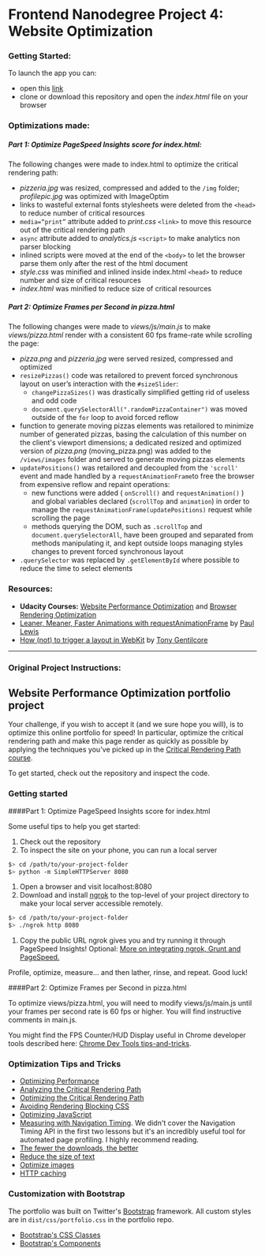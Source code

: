 # Frontend Nanodegree Project 4: Website Optimization

### Getting Started:

To launch the app you can:
- open this [link](https://pasquale-guglielmi.github.io/frontend-nanodegree-mobile-portfolio/)
- clone or download this repository and open the *index.html* file on your browser

### Optimizations made:

##### Part 1: Optimize PageSpeed Insights score for index.html:
The following changes were made to index.html to optimize the critical rendering path:
- *pizzeria.jpg* was resized, compressed and added to the `/img` folder;  *profilepic.jpg* was optimized with ImageOptim
- links to wasteful external fonts stylesheets were deleted from the `<head>` to reduce number of critical resources
- `media=“print”` attribute added to *print.css* `<link>` to move this resource out of the critical rendering path
- `async` attribute added to *analytics.js* `<script>` to make analytics non parser blocking
- inlined scripts were moved at the end of the `<body>` to let the browser parse them only after the rest of the html document
- *style.css* was minified and inlined inside index.html `<head>` to reduce number and size of critical resources
- *index.html* was minified to reduce size of critical resources

##### Part 2: Optimize Frames per Second in pizza.html
The following changes were made to *views/js/main.js* to make *views/pizza.html* render with a consistent 60 fps frame-rate while scrolling the page:
- *pizza.png* and *pizzeria.jpg* were served resized, compressed and optimized
- `resizePizzas()` code was retailored to prevent forced synchronous layout on user’s interaction with the `#sizeSlider`:
  * `changePizzaSizes()` was drastically simplified getting rid of useless and odd code
  * `document.querySelectorAll(".randomPizzaContainer")` was moved outside of the `for` loop to avoid forced reflow
- function to generate moving pizzas elements was retailored to minimize number of generated pizzas, basing the calculation of this number on the client's viewport dimensions; a dedicated resized and optimized version of *pizza.png* (moving_pizza.png) was added to the `/views/images` folder and served to generate moving pizzas elements
- `updatePositions()` was retailored and decoupled from the `'scroll'` event and made handled by a `requestAnimationFrame`to free the browser from expensive reflow and repaint operations:
  * new functions were added ( `onScroll()` and `requestAnimation()` ) and global variables declared (`scrollTop` and `animation`) in order to manage the `requestAnimationFrame(updatePositions)` request while scrolling the page
  * methods querying the DOM, such as `.scrollTop` and `document.querySelectorAll`, have been grouped and separated from methods manipulating it, and kept outside loops managing styles changes to prevent forced synchronous layout
- `.querySelector` was replaced by `.getElementById` where possible to reduce the time to select elements

### Resources:

- **Udacity Courses:** [Website Performance Optimization](https://www.udacity.com/course/website-performance-optimization--ud884) and [Browser Rendering Optimization](https://www.udacity.com/course/browser-rendering-optimization--ud860)
- [Leaner, Meaner, Faster Animations with requestAnimationFrame](http://www.html5rocks.com/en/tutorials/speed/animations/?redirect_from_locale=it) by [Paul Lewis](http://www.html5rocks.com/en/profiles/#paullewis)
- [How (not) to trigger a layout in WebKit](http://gent.ilcore.com/2011/03/how-not-to-trigger-layout-in-webkit.html) by [Tony Gentilcore](https://plus.google.com/118178843327307114710)

---
### Original Project Instructions:

## Website Performance Optimization portfolio project

Your challenge, if you wish to accept it (and we sure hope you will), is to optimize this online portfolio for speed! In particular, optimize the critical rendering path and make this page render as quickly as possible by applying the techniques you've picked up in the [Critical Rendering Path course](https://www.udacity.com/course/ud884).

To get started, check out the repository and inspect the code.

### Getting started

####Part 1: Optimize PageSpeed Insights score for index.html

Some useful tips to help you get started:

1. Check out the repository
1. To inspect the site on your phone, you can run a local server

  ```bash
  $> cd /path/to/your-project-folder
  $> python -m SimpleHTTPServer 8080
  ```

1. Open a browser and visit localhost:8080
1. Download and install [ngrok](https://ngrok.com/) to the top-level of your project directory to make your local server accessible remotely.

  ``` bash
  $> cd /path/to/your-project-folder
  $> ./ngrok http 8080
  ```

1. Copy the public URL ngrok gives you and try running it through PageSpeed Insights! Optional: [More on integrating ngrok, Grunt and PageSpeed.](http://www.jamescryer.com/2014/06/12/grunt-pagespeed-and-ngrok-locally-testing/)

Profile, optimize, measure... and then lather, rinse, and repeat. Good luck!

####Part 2: Optimize Frames per Second in pizza.html

To optimize views/pizza.html, you will need to modify views/js/main.js until your frames per second rate is 60 fps or higher. You will find instructive comments in main.js.

You might find the FPS Counter/HUD Display useful in Chrome developer tools described here: [Chrome Dev Tools tips-and-tricks](https://developer.chrome.com/devtools/docs/tips-and-tricks).

### Optimization Tips and Tricks
* [Optimizing Performance](https://developers.google.com/web/fundamentals/performance/ "web performance")
* [Analyzing the Critical Rendering Path](https://developers.google.com/web/fundamentals/performance/critical-rendering-path/analyzing-crp.html "analyzing crp")
* [Optimizing the Critical Rendering Path](https://developers.google.com/web/fundamentals/performance/critical-rendering-path/optimizing-critical-rendering-path.html "optimize the crp!")
* [Avoiding Rendering Blocking CSS](https://developers.google.com/web/fundamentals/performance/critical-rendering-path/render-blocking-css.html "render blocking css")
* [Optimizing JavaScript](https://developers.google.com/web/fundamentals/performance/critical-rendering-path/adding-interactivity-with-javascript.html "javascript")
* [Measuring with Navigation Timing](https://developers.google.com/web/fundamentals/performance/critical-rendering-path/measure-crp.html "nav timing api"). We didn't cover the Navigation Timing API in the first two lessons but it's an incredibly useful tool for automated page profiling. I highly recommend reading.
* <a href="https://developers.google.com/web/fundamentals/performance/optimizing-content-efficiency/eliminate-downloads.html">The fewer the downloads, the better</a>
* <a href="https://developers.google.com/web/fundamentals/performance/optimizing-content-efficiency/optimize-encoding-and-transfer.html">Reduce the size of text</a>
* <a href="https://developers.google.com/web/fundamentals/performance/optimizing-content-efficiency/image-optimization.html">Optimize images</a>
* <a href="https://developers.google.com/web/fundamentals/performance/optimizing-content-efficiency/http-caching.html">HTTP caching</a>

### Customization with Bootstrap
The portfolio was built on Twitter's <a href="http://getbootstrap.com/">Bootstrap</a> framework. All custom styles are in `dist/css/portfolio.css` in the portfolio repo.

* <a href="http://getbootstrap.com/css/">Bootstrap's CSS Classes</a>
* <a href="http://getbootstrap.com/components/">Bootstrap's Components</a>
